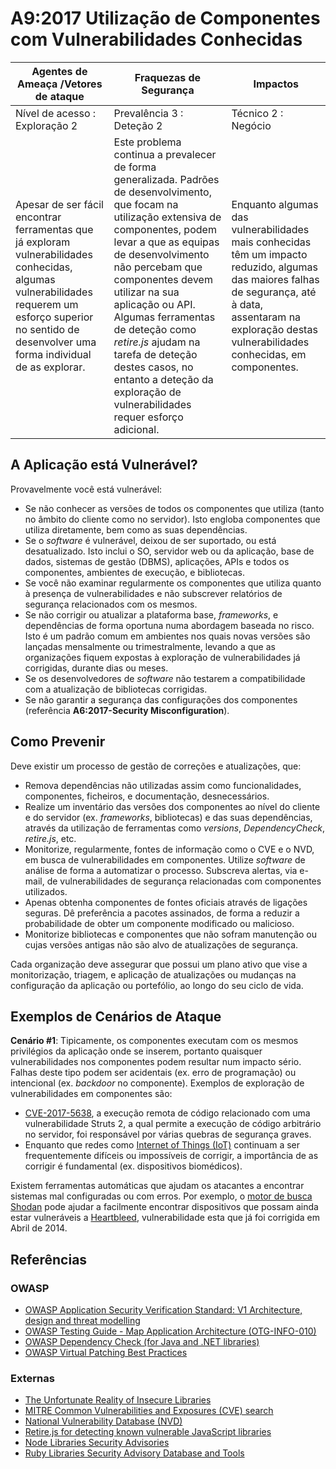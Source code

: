 # A9:2017 Utilização de Componentes com Vulnerabilidades Conhecidas

| Agentes de Ameaça /Vetores de ataque | Fraquezas de Segurança     | Impactos               |
| -- | -- | -- |
| Nível de acesso : Exploração 2 | Prevalência 3 : Deteção 2 | Técnico 2 : Negócio |
| Apesar de ser fácil encontrar ferramentas que já exploram vulnerabilidades conhecidas, algumas vulnerabilidades requerem um esforço superior no sentido de desenvolver uma forma individual de as explorar.  | Este problema continua a prevalecer de forma generalizada. Padrões de desenvolvimento, que focam na utilização extensiva de componentes, podem levar a que as equipas de desenvolvimento não percebam que componentes devem utilizar na sua aplicação ou API. Algumas ferramentas de deteção como *retire.js* ajudam na tarefa de deteção destes casos, no entanto a deteção da exploração de vulnerabilidades requer esforço adicional.  | Enquanto algumas das vulnerabilidades mais conhecidas têm um impacto reduzido, algumas das maiores falhas de segurança, até à data, assentaram na exploração destas vulnerabilidades conhecidas, em componentes.  |

## A Aplicação está Vulnerável?

Provavelmente você está vulnerável:

* Se não conhecer as versões de todos os componentes que utiliza (tanto no âmbito do cliente como no servidor). Isto engloba componentes que utiliza diretamente, bem como as suas dependências.
* Se o *software* é vulnerável, deixou de ser suportado, ou está desatualizado. Isto inclui o SO, servidor web ou da aplicação, base de dados, sistemas de gestão (DBMS), aplicações, APIs e todos os componentes, ambientes de execução, e bibliotecas.
* Se você não examinar regularmente os componentes que utiliza quanto à presença de vulnerabilidades e não subscrever relatórios de segurança relacionados com os mesmos.
* Se não corrigir ou atualizar a plataforma base, *frameworks*, e dependências de forma oportuna numa abordagem baseada no risco. Isto é um padrão comum em ambientes nos quais novas versões são lançadas mensalmente ou trimestralmente, levando a que as organizações fiquem expostas à exploração de vulnerabilidades já corrigidas, durante dias ou meses.
* Se os desenvolvedores de *software* não testarem a compatibilidade com a atualização de bibliotecas corrigidas.
* Se não garantir a segurança das configurações dos componentes (referência **A6:2017-Security Misconfiguration**).

## Como Prevenir

Deve existir um processo de gestão de correções e atualizações, que:

* Remova dependências não utilizadas assim como funcionalidades, componentes, ficheiros, e documentação, desnecessários.
* Realize um inventário das versões dos componentes ao nível do cliente e do servidor (ex. *frameworks*, bibliotecas) e das suas dependências, através da utilização de ferramentas como *versions*,  *DependencyCheck*, *retire.js*, etc.
* Monitorize, regularmente, fontes de informação como o CVE e o NVD, em busca de vulnerabilidades em componentes. Utilize *software* de análise de forma a automatizar o processo. Subscreva alertas, via e-mail, de vulnerabilidades de segurança relacionadas com componentes utilizados.
* Apenas obtenha componentes de fontes oficiais através de ligações seguras. Dê preferência a pacotes assinados, de forma a reduzir a probabilidade de obter um componente modificado ou malicioso. 
* Monitorize bibliotecas e componentes que não sofram manutenção ou cujas versões antigas não são alvo de atualizações de segurança.
  
Cada organização deve assegurar que possui um plano ativo que vise a monitorização, triagem, e aplicação de atualizações ou mudanças na configuração da aplicação ou portefólio, ao longo do seu ciclo de vida.

## Exemplos de Cenários de Ataque

**Cenário #1**: Tipicamente, os componentes executam com os mesmos privilégios da aplicação onde se inserem, portanto quaisquer vulnerabilidades nos componentes podem resultar num impacto sério. Falhas deste tipo podem ser acidentais (ex. erro de programação) ou intencional (ex. *backdoor* no componente). Exemplos de exploração de vulnerabilidades em componentes são:

* [CVE-2017-5638](https://cve.mitre.org/cgi-bin/cvename.cgi?name=CVE-2017-5638), a execução remota de código relacionado com uma vulnerabilidade Struts 2, a qual permite a execução de código arbitrário no servidor, foi responsável por várias quebras de segurança graves.
* Enquanto que redes como [Internet of Things (IoT)](https://en.wikipedia.org/wiki/Internet_of_things) continuam a ser frequentemente difíceis ou impossíveis de corrigir, a importância de as corrigir é fundamental (ex. dispositivos biomédicos).

Existem ferramentas automáticas que ajudam os atacantes a encontrar sistemas mal configuradas ou com erros. Por exemplo, o [motor de busca Shodan](https://www.shodan.io/report/89bnfUyJ) pode ajudar a facilmente encontrar dispositivos que possam ainda estar vulneráveis a [Heartbleed](https://en.wikipedia.org/wiki/Heartbleed), vulnerabilidade esta que já foi corrigida em Abril de 2014.



## Referências

### OWASP

* [OWASP Application Security Verification Standard: V1 Architecture, design and threat modelling](https://www.owasp.org/index.php/ASVS)
* [OWASP Testing Guide - Map Application Architecture (OTG-INFO-010)](https://www.owasp.org/index.php/Map_Application_Architecture_(OTG-INFO-010))
* [OWASP Dependency Check (for Java and .NET libraries)](https://www.owasp.org/index.php/OWASP_Dependency_Check)
* [OWASP Virtual Patching Best Practices](https://www.owasp.org/index.php/Virtual_Patching_Best_Practices)

### Externas

* [The Unfortunate Reality of Insecure Libraries](https://www.aspectsecurity.com/research-presentations/the-unfortunate-reality-of-insecure-libraries)
* [MITRE Common Vulnerabilities and Exposures (CVE) search](https://www.cvedetails.com/version-search.php)
* [National Vulnerability Database (NVD)](https://nvd.nist.gov/)
* [Retire.js for detecting known vulnerable JavaScript libraries](https://github.com/retirejs/retire.js/)
* [Node Libraries Security Advisories](https://nodesecurity.io/advisories)
* [Ruby Libraries Security Advisory Database and Tools](https://rubysec.com/)

